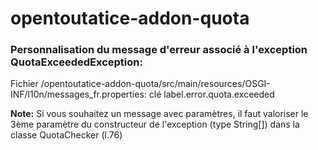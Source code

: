 # opentoutatice-addon-quota

### Personnalisation du message d'erreur associé à l'exception QuotaExceededException:
Fichier /opentoutatice-addon-quota/src/main/resources/OSGI-INF/l10n/messages_fr.properties: clé label.error.quota.exceeded

<b>Note:</b> Si vous souhaitez un message avec paramètres, il faut valoriser le 3ème paramètre du constructeur de l'exception (type String[]) dans la classe QuotaChecker (l.76)